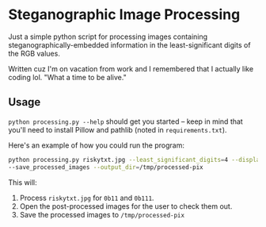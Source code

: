 # Steganographic Image Processing

Just a simple python script for processing images containing
steganographically-embedded information in the least-significant digits of the
RGB values.

Written cuz I'm on vacation from work and I remembered that I actually like
coding lol. "What a time to be alive."

## Usage

`python processing.py --help` should get you started – keep in mind that you'll
need to install Pillow and pathlib (noted in `requirements.txt`).

Here's an example of how you could run the program:

```sh
python processing.py riskytxt.jpg --least_significant_digits=4 --display
--save_processed_images --output_dir=/tmp/processed-pix
```

This will:

1. Process `riskytxt.jpg` for `0b11` and `0b111`.
1. Open the post-processed images for the user to check them out.
1. Save the processed images to `/tmp/processed-pix`
